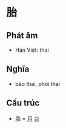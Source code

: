 # 胎

## Phát âm
* Hán Việt: thai

## Nghĩa
* bào thai, phôi thai

## Cấu trúc
* 胎 = [月](月.md) [台](台.md)

<script>window.HANZI_FIELD='胎';</script>
